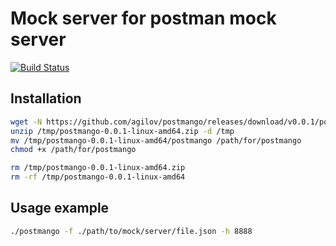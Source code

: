 # Mock server for postman mock server

[![Build Status](https://travis-ci.org/agilov/postmango.svg)](https://travis-ci.org/agilov/postmango)


## Installation

```bash
wget -N https://github.com/agilov/postmango/releases/download/v0.0.1/postmango-0.0.1-linux-amd64.zip -P /tmp
unzip /tmp/postmango-0.0.1-linux-amd64.zip -d /tmp
mv /tmp/postmango-0.0.1-linux-amd64/postmango /path/for/postmango
chmod +x /path/for/postmango

rm /tmp/postmango-0.0.1-linux-amd64.zip
rm -rf /tmp/postmango-0.0.1-linux-amd64
```

## Usage example

```bash
./postmango -f ./path/to/mock/server/file.json -h 8888
```
